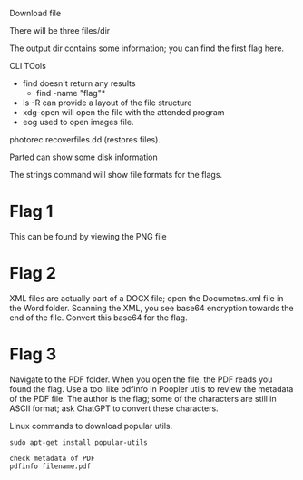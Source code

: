 Download file

There will be three files/dir

The output dir contains some information; you can find the first flag here. 


CLI TOols
- find doesn't return any results
    - find -name "flag"*
- ls -R can provide a layout of the file structure
- xdg-open will open the file with the attended program
- eog used to open images file.

photorec recoverfiles.dd (restores files). 

Parted can show some disk information

The strings command will show file formats for the flags. 

# Flag 1
This can be found by viewing the PNG file

# Flag 2
XML files are actually part of a DOCX file; open the Documetns.xml file in the Word folder. Scanning the XML, you see base64 encryption towards the end of the file. Convert this base64 for the flag. 

# Flag 3
Navigate to the PDF folder. When you open the file, the PDF reads you found the flag. Use a tool like pdfinfo in Poopler utils to review the metadata of the PDF file. The author is the flag; some of the characters are still in ASCII format; ask ChatGPT to convert these characters. 

Linux commands to download popular utils. 
```
sudo apt-get install popular-utils

check metadata of PDF
pdfinfo filename.pdf
```


